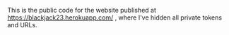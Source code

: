 This is the public code for the website published at https://blackjack23.herokuapp.com/ , where I've hidden all private tokens and URLs.